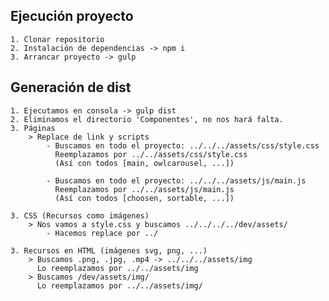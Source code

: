 Ejecución proyecto
------------------

    1. Clonar repositorio
    2. Instalación de dependencias -> npm i
    3. Arrancar proyecto -> gulp

Generación de dist
------------------

    1. Ejecutamos en consola -> gulp dist
    2. Eliminamos el directorio 'Componentes', no nos hará falta.
    3. Páginas
        > Replace de link y scripts
            - Buscamos en todo el proyecto: ../../../assets/css/style.css
              Reemplazamos por ../../assets/css/style.css
              (Así con todos [main, owlcarousel, ...])

            - Buscamos en todo el proyecto: ../../../assets/js/main.js
              Reemplazamos por ../../assets/js/main.js
              (Así con todos [choosen, sortable, ...])

    3. CSS (Recursos como imágenes)
        > Nos vamos a style.css y buscamos ../../../../dev/assets/
            - Hacemos replace por ../

    3. Recursos en HTML (imágenes svg, png, ...)
        > Buscamos .png, .jpg, .mp4 -> ../../../assets/img
          Lo reemplazamos por ../../assets/img
        > Buscamos /dev/assets/img/
          Lo reemplazamos por ../../assets/img/